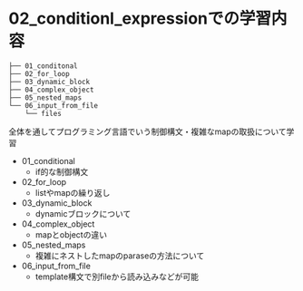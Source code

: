 # 02_conditionl_expressionでの学習内容

```
├── 01_conditonal
├── 02_for_loop
├── 03_dynamic_block
├── 04_complex_object
├── 05_nested_maps
└── 06_input_from_file
    └── files
```

全体を通してプログラミング言語でいう制御構文・複雑なmapの取扱について学習

- 01_conditional
  - if的な制御構文
- 02_for_loop
  - listやmapの繰り返し
- 03_dynamic_block
  - dynamicブロックについて
- 04_complex_object
  - mapとobjectの違い
- 05_nested_maps
  - 複雑にネストしたmapのparaseの方法について
- 06_input_from_file
  - template構文で別fileから読み込みなどが可能
